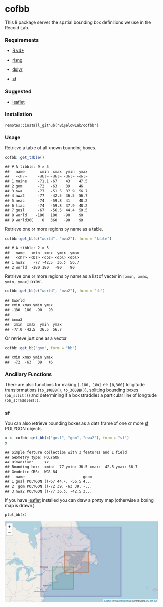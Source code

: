 cofbb
================

This R package serves the spatial bounding box definitions we use in the
Record Lab.

### Requirements

-   [R v4+](https://www.r-project.org/)

-   [rlang](https://CRAN.R-project.org/package=rlang)

-   [dplyr](https://CRAN.R-project.org/package=dplyr)

-   [sf](https://CRAN.R-project.org/package=sf)

### Suggested

-   [leaflet](https://CRAN.R-project.org/package=leaflet)

### Installation

    remotes::install_github("BigelowLab/cofbb")

### Usage

Retrieve a table of all known bounding boxes.

``` r
cofbb::get_table()
```

    ## # A tibble: 9 × 5
    ##   name       xmin  xmax  ymin  ymax
    ##   <chr>     <dbl> <dbl> <dbl> <dbl>
    ## 1 maine     -71.1 -67    43    47.5
    ## 2 gom       -72   -63    39    46  
    ## 3 nwa       -77   -51.5  37.9  56.7
    ## 4 nwa2      -77   -42.5  36.5  56.7
    ## 5 neac      -74   -59.8  41    48.2
    ## 6 liac      -74   -59.8  37.9  48.2
    ## 7 gosl      -67   -56.5  44.4  50.5
    ## 8 world    -180   180   -90    90  
    ## 9 world360    0   360   -90    90

Retrieve one or more regions by name as a table.

``` r
cofbb::get_bb(c("world", "nwa2"), form = "table")
```

    ## # A tibble: 2 × 5
    ##   name   xmin  xmax  ymin  ymax
    ##   <chr> <dbl> <dbl> <dbl> <dbl>
    ## 1 nwa2    -77 -42.5  36.5  56.7
    ## 2 world  -180 180   -90    90

Retrieve one or more regions by name as a list of vector in
`[xmin, xmax, ymin, ymax]` order.

``` r
cofbb::get_bb(c("world", "nwa2"), form = "bb")
```

    ## $world
    ## xmin xmax ymin ymax 
    ## -180  180  -90   90 
    ## 
    ## $nwa2
    ##  xmin  xmax  ymin  ymax 
    ## -77.0 -42.5  36.5  56.7

Or retrieve just one as a vector

``` r
cofbb::get_bb("gom", form = "bb")
```

    ## xmin xmax ymin ymax 
    ##  -72  -63   39   46

### Ancillary Functions

There are also functions for making `[-180, 180]` \<-> `[0,360]`
longitude transformations (`to_180BB()`, `to_360BB()`), splitting
bounding boxes (`bb_split()`) and determining if a box straddles a
particular line of longitude (`bb_straddles()`).

### [sf](https://CRAN.R-project.org/package=sf)

You can also retrieve bounding boxes as a data frame of one or more
[sf](https://CRAN.R-project.org/package=sf) POLYGON objects.

``` r
x <- cofbb::get_bb(c("gosl", "gom", "nwa2"), form = "sf")
x
```

    ## Simple feature collection with 3 features and 1 field
    ## Geometry type: POLYGON
    ## Dimension:     XY
    ## Bounding box:  xmin: -77 ymin: 36.5 xmax: -42.5 ymax: 56.7
    ## Geodetic CRS:  WGS 84
    ##   name                           geom
    ## 1 gosl POLYGON ((-67 44.4, -56.5 4...
    ## 2  gom POLYGON ((-72 39, -63 39, -...
    ## 3 nwa2 POLYGON ((-77 36.5, -42.5 3...

If you have [leaflet](https://CRAN.R-project.org/package=leaflet)
installed you can draw a pretty map (otherwise a boring map is drawn.)

    plot_bb(x)

![leaflet](inst/images/leaflet.png)
